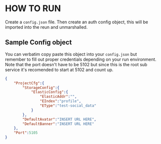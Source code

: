 # HOW TO RUN

Create a `config.json` file. Then create an auth config object, this will be imported into the reun and unmarshalled.

## Sample Config object

You can verbatim copy paste this object into your `config.json` but remember to fill out proper credentials depending on your run environment.
Note that the port doesn't have to be 5102 but since this is the root sub service it's recomended to start at 5102 and count up.

```json
{
    "ProjectCfg":{
        "StorageConfig":{
            "ElasticConfig":{
                "ElasticAddr":"",
                "EIndex":"profile",
                "EType":"test-social_data"
            }
        },
        "DefaultAvatar":"INSERT URL HERE",
        "DefaultBanner":"INSERT URL HERE"
    },
    "Port":5105
}

```
